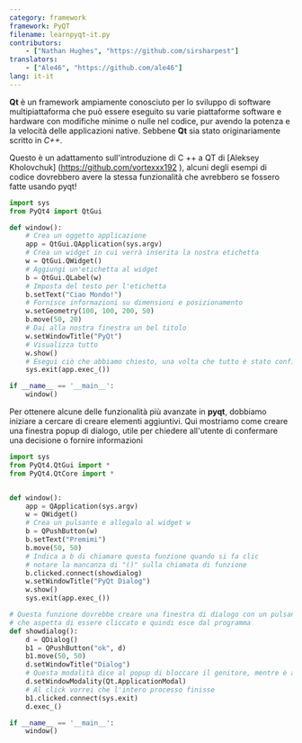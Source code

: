 ```yaml
---
category: framework
framework: PyQT
filename: learnpyqt-it.py
contributors:
    - ["Nathan Hughes", "https://github.com/sirsharpest"]
translators:
    - ["Ale46", "https://github.com/ale46"]
lang: it-it
---
```


**Qt** è un framework ampiamente conosciuto per lo sviluppo di software multipiattaforma che può essere eseguito su varie piattaforme software e hardware con modifiche minime o nulle nel codice, pur avendo la potenza e la velocità delle applicazioni native. Sebbene **Qt** sia stato originariamente scritto in *C++*.


Questo è un adattamento sull'introduzione di C ++ a QT di [Aleksey Kholovchuk] (https://github.com/vortexxx192
), alcuni degli esempi di codice dovrebbero avere la stessa funzionalità
che avrebbero se fossero fatte usando pyqt!

```python
import sys
from PyQt4 import QtGui

def window():
	# Crea un oggetto applicazione
    app = QtGui.QApplication(sys.argv)
	# Crea un widget in cui verrà inserita la nostra etichetta
    w = QtGui.QWidget()
	# Aggiungi un'etichetta al widget
    b = QtGui.QLabel(w)
	# Imposta del testo per l'etichetta
    b.setText("Ciao Mondo!")
	# Fornisce informazioni su dimensioni e posizionamento
    w.setGeometry(100, 100, 200, 50)
    b.move(50, 20)
	# Dai alla nostra finestra un bel titolo
    w.setWindowTitle("PyQt")
	# Visualizza tutto
    w.show()
	# Esegui ciò che abbiamo chiesto, una volta che tutto è stato configurato
    sys.exit(app.exec_())

if __name__ == '__main__':
    window()
```

Per ottenere alcune delle funzionalità più avanzate in **pyqt**, dobbiamo iniziare a cercare di creare elementi aggiuntivi.
Qui mostriamo come creare una finestra popup di dialogo, utile per chiedere all'utente di confermare una decisione o fornire informazioni

```python
import sys
from PyQt4.QtGui import *
from PyQt4.QtCore import *


def window():
    app = QApplication(sys.argv)
    w = QWidget()
    # Crea un pulsante e allegalo al widget w
    b = QPushButton(w)
    b.setText("Premimi")
    b.move(50, 50)
    # Indica a b di chiamare questa funzione quando si fa clic
    # notare la mancanza di "()" sulla chiamata di funzione
    b.clicked.connect(showdialog)
    w.setWindowTitle("PyQt Dialog")
    w.show()
    sys.exit(app.exec_())

# Questa funzione dovrebbe creare una finestra di dialogo con un pulsante
# che aspetta di essere cliccato e quindi esce dal programma
def showdialog():
    d = QDialog()
    b1 = QPushButton("ok", d)
    b1.move(50, 50)
    d.setWindowTitle("Dialog")
    # Questa modalità dice al popup di bloccare il genitore, mentre è attivo
    d.setWindowModality(Qt.ApplicationModal)
    # Al click vorrei che l'intero processo finisse
    b1.clicked.connect(sys.exit)
    d.exec_()

if __name__ == '__main__':
    window()
```
